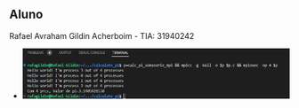 ## Aluno
Rafael Avraham Gildin Acherboim - TIA: 31940242

- ![Alt text](imgs/calc_pi_somaserie_mpi.jpg?raw=true "foto")
